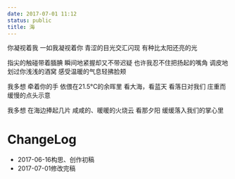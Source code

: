 ```yaml
---
date: 2017-07-01 11:12
status: public
title: 海
---
```



你凝视着我
一如我凝视着你
青涩的目光交汇闪现
有种比太阳还亮的光

指尖的触碰带着腼腆
瞬间地紧握却又不带迟疑
也许我忍不住把扬起的嘴角
调皮地划过你浅浅的酒窝
感受温暖的气息轻拂脸颊

我多想
牵着你的手
依偎在21.5°C的余晖里
看大海，看蓝天
看落日对我们
庄重而缓慢的点头示意

我多想
在海边捧起几片
咸咸的、暖暖的火烧云
看那夕阳
缓缓落入我们的掌心里

# ChangeLog
- 2017-06-16构思、创作初稿
- 2017-07-01修改完稿
